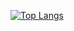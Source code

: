 [![Top Langs](https://github-readme-stats.vercel.app/api/top-langs/?username=adjonata&layout=compact)](https://github.com/anuraghazra/github-readme-stats)

<!---
adjonata/adjonata is a ✨ special ✨ repository because its `README.md` (this file) appears on your GitHub profile.
You can click the Preview link to take a look at your changes.
--->
